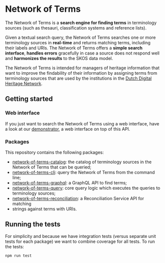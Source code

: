 # Network of Terms

The Network of Terms is a **search engine for finding terms** in terminology sources (such as thesauri, classification
systems and reference lists).

Given a textual search query, the Network of Terms searches one or more terminology sources in
**real-time** and returns matching terms, including their labels and URIs. The Network of Terms offers a **simple search
interface**, **handles errors** gracefully in case a source does not respond well and **harmonizes the results** to the
SKOS data model.

The Network of Terms is intended for managers of heritage information that want to improve the findability of their
information by assigning terms from terminology sources that are used by the institutions in
the [Dutch Digital Heritage Network](https://netwerkdigitaalerfgoed.nl).

## Getting started

### Web interface

If you just want to search the Network of Terms using a web interface, have a look at our
[demonstrator](https://termennetwerk.netwerkdigitaalerfgoed.nl), a web interface on top of this API.

### Packages

This repository contains the following packages:

- [network-of-terms-catalog](packages/network-of-terms-catalog): the catalog of terminology sources in the Network of
  Terms that can be queried;
- [network-of-terms-cli](packages/network-of-terms-cli): query the Network of Terms from the command line;
- [network-of-terms-graphql](packages/network-of-terms-graphql): a GraphQL API to find terms;
- [network-of-terms-query](packages/network-of-terms-query): core query logic which executes the queries to terminology
  sources;
- [network-of-terms-reconciliation](packages/network-of-terms-reconciliation): a Reconciliation Service API for matching
- strings against terms with URIs.

## Running the tests

For simplicity and because we have integration tests (versus separate unit tests for each package) we want to combine
coverage for all tests. To run the tests:

```
npm run test
```
